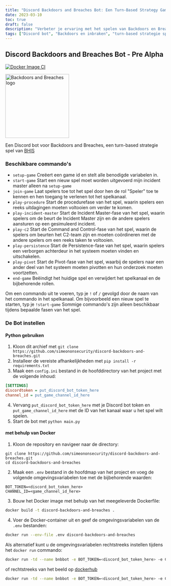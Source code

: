 ```yaml
---
title: "Discord Backdoors and Breaches Bot: Een Turn-Based Strategy Game Companion"
date: 2023-03-10
toc: true
draft: false
description: "Verbeter je ervaring met het spelen van Backdoors en Breaches met deze pre-alpha Discord bot, die commando's geeft om de gameplay en interactie te vergemakkelijken."
tags: ["Discord bot", "Backdoors en inbraken", "turn-based strategie spel", "spelpartner", "spelopdrachten", "strategiespel bot", "BHIS", "Black Hills InfoSec", "incident meester", "C2 team", "spelfasen", "spelopstelling", "spelinstructies", "spelkanaal", "Python bot", "Docker bot", "spelautomatisering", "spelsamenwerking", "spelcoördinatie", "cyberbeveiligingsspel", "informatiebeveiliging", "game-ontwikkeling", "gameplay tips", "multiplayer spel", "spelrollen", "speluitdagingen", "spelfasen", "opzet van de spelomgeving", "dockerized bot", "Python afhankelijkheden"]
---
```


## Discord Backdoors and Breaches Bot - Pre Alpha

[![Docker Image CI](https://github.com/simeononsecurity/discord-backdoors-and-breaches/actions/workflows/docker-image.yml/badge.svg)](https://github.com/simeononsecurity/discord-backdoors-and-breaches/actions/workflows/docker-image.yml)

<img src="https://github.com/simeononsecurity/discord-backdoors-and-breaches/blob/main/.github/images/bnb-dark.png?raw=true" alt="Backdoors and Breaches logo" width="200"/>


Een Discord bot voor Backdoors and Breaches, een turn-based strategie spel van [BHIS](https://www.blackhillsinfosec.com/projects/backdoorsandbreaches/)

### Beschikbare commando's

- `setup-game` Creëert een game id en stelt alle benodigde variabelen in.
- `start-game` Start een nieuw spel moet worden uitgevoerd mijn incident master alleen na `setup-game`
- `join-game` Laat spelers toe tot het spel door hen de rol "Speler" toe te kennen en hen toegang te verlenen tot het spelkanaal.
- `play-procedure` Start de procedurefase van het spel, waarin spelers een reeks uitdagingen moeten voltooien om verder te komen.
- `play-incident-master` Start de Incident Master-fase van het spel, waarin spelers om de beurt de Incident Master zijn en de andere spelers aansturen op een gesimuleerd incident.
- `play-c2` Start de Command and Control-fase van het spel, waarin de spelers om beurten het C2-team zijn en moeten coördineren met de andere spelers om een reeks taken te voltooien.
- `play-persistence` Start de Persistence-fase van het spel, waarin spelers een verborgen achterdeur in het systeem moeten vinden en uitschakelen.
- `play-pivot` Start de Pivot-fase van het spel, waarbij de spelers naar een ander deel van het systeem moeten pivotten en hun onderzoek moeten voortzetten.
- `end-game` Beëindigt het huidige spel en verwijdert het spelkanaal en de bijbehorende rollen.

Om een commando uit te voeren, typ je `!` of `/` gevolgd door de naam van het commando in het spelkanaal. Om bijvoorbeeld een nieuw spel te starten, typ je `!start-game` Sommige commando's zijn alleen beschikbaar tijdens bepaalde fasen van het spel.
### De Bot instellen

#### Python gebruiken

1. Kloon dit archief met `git clone https://github.com/simeononsecurity/discord-backdoors-and-breaches.git`
2. Installeer de vereiste afhankelijkheden met `pip install -r requirements.txt`
3. Maak een `config.ini` bestand in de hoofddirectory van het project met de volgende inhoud:
```ini
[SETTINGS]
discordtoken = put_discord_bot_token_here
channel_id = put_game_channel_id_here
```
4. Vervang `put_discord_bot_token_here` met je Discord bot token en `put_game_channel_id_here` met de ID van het kanaal waar u het spel wilt spelen.
5. Start de bot met `python main.py`

#### met behulp van Docker

1. Kloon de repository en navigeer naar de directory:
```
git clone https://github.com/simeononsecurity/discord-backdoors-and-breaches.git
cd discord-backdoors-and-breaches
```
2. Maak een `.env` bestand in de hoofdmap van het project en voeg de volgende omgevingsvariabelen toe met de bijbehorende waarden:
```env
BOT_TOKEN=<discord_bot_token_here>
CHANNEL_ID=<game_channel_id_here>
```
3. Bouw het Docker image met behulp van het meegeleverde Dockerfile:
```bash
docker build -t discord-backdoors-and-breaches .
```
4. Voer de Docker-container uit en geef de omgevingsvariabelen van de `.env` bestanden:
```bash
docker run --env-file .env discord-backdoors-and-breaches
```

Als alternatief kunt u de omgevingsvariabelen rechtstreeks instellen tijdens het `docker run` commando:
```bash
docker run -td --name bnbbot -e BOT_TOKEN=<discord_bot_token_here> -e CHANNEL_ID=<game_channel_id_here> discord-backdoors-and-breaches
```
of rechtstreeks van het beeld op [dockerhub](https://hub.docker.com/r/simeononsecurity/discord-backdoors-and-breaches)
```bash
docker run -td --name bnbbot -e BOT_TOKEN=<discord_bot_token_here> -e CHANNEL_ID=<game_channel_id_here> simeononsecurity/discord-backdoors-and-breaches:latest
```


